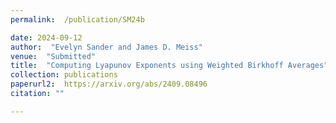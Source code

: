 ```yaml
---
permalink:  /publication/SM24b

date: 2024-09-12
author:  "Evelyn Sander and James D. Meiss"
venue:  "Submitted"
title:  "Computing Lyapunov Exponents using Weighted Birkhoff Averages"
collection: publications
paperurl2:  https://arxiv.org/abs/2409.08496
citation: ""

---
```

